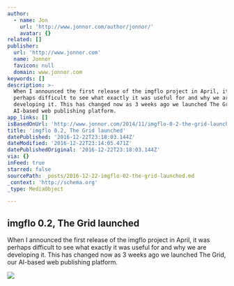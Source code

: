 ```yaml
---
author:
  - name: Jon
    url: 'http://www.jonnor.com/author/jonnor/'
    avatar: {}
related: []
publisher:
  url: 'http://www.jonnor.com'
  name: Jonnor
  favicon: null
  domain: www.jonnor.com
keywords: []
description: >-
  When I announced the first release of the imgflo project in April, it was
  perhaps difficult to see what exactly it was useful for and why we are
  developing it. This has changed now as 3 weeks ago we launched The Grid, our
  AI-based web publishing platform.
app_links: []
isBasedOnUrl: 'http://www.jonnor.com/2014/11/imgflo-0-2-the-grid-launched/'
title: 'imgflo 0.2, The Grid launched'
datePublished: '2016-12-22T23:18:03.144Z'
dateModified: '2016-12-22T23:14:05.471Z'
datePublishedOriginal: '2016-12-22T23:18:03.144Z'
via: {}
inFeed: true
starred: false
sourcePath: _posts/2016-12-22-imgflo-02-the-grid-launched.md
_context: 'http://schema.org'
_type: MediaObject

---
```

<article style=""><h1>imgflo 0.2, The Grid launched</h1><p>When I announced the first release of the imgflo project in April, it was perhaps difficult to see what exactly it was useful for and why we are developing it. This has changed now as 3 weeks ago we launched The Grid, our AI-based web publishing platform.</p><img src="http://www.jonnor.com/wp/files/imgflo-delaunay-comb.png" /></article>
